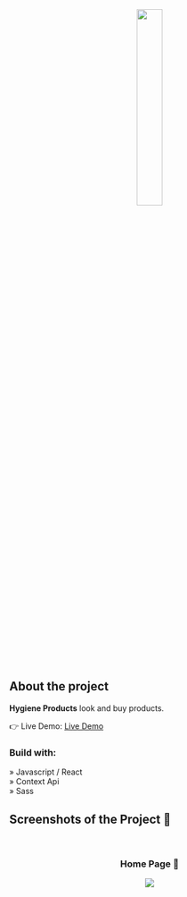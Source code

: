<div align='center'><img style="width:30%" src='https://github.com/Arthur-Cyberpunk/hygiene_products/assets/72763456/1d750656-ac26-4ecb-8a86-921816f40f4f'/></div>

<h2>About the project</h2>

  <p><b>Hygiene Products</b> look and buy products.</p>

👉 Live Demo: <a href='https://hygiene-products.vercel.app/'>Live Demo</a>

<h3>Build with:</h3>

» Javascript / React <br>
» Context Api <br>
» Sass <br>

<h2>Screenshots of the Project 📸</h2>
<br>
<h3 align='center'>Home Page 🏡</h3>

<div align='center'>
<img src='https://github.com/Arthur-Cyberpunk/hygiene_products/assets/72763456/fc72c2ec-68ee-42b9-9be8-a0d6a62beac3'/>

</div>
